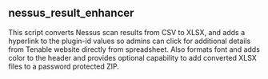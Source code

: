 ## nessus_result_enhancer
This script converts Nessus scan results from CSV to XLSX, and adds a hyperlink to the plugin-id values so admins can click for additional details from Tenable website directly from spreadsheet. Also formats font and adds color to the header and provides optional capability to add converted XLSX files to a password protected ZIP.
